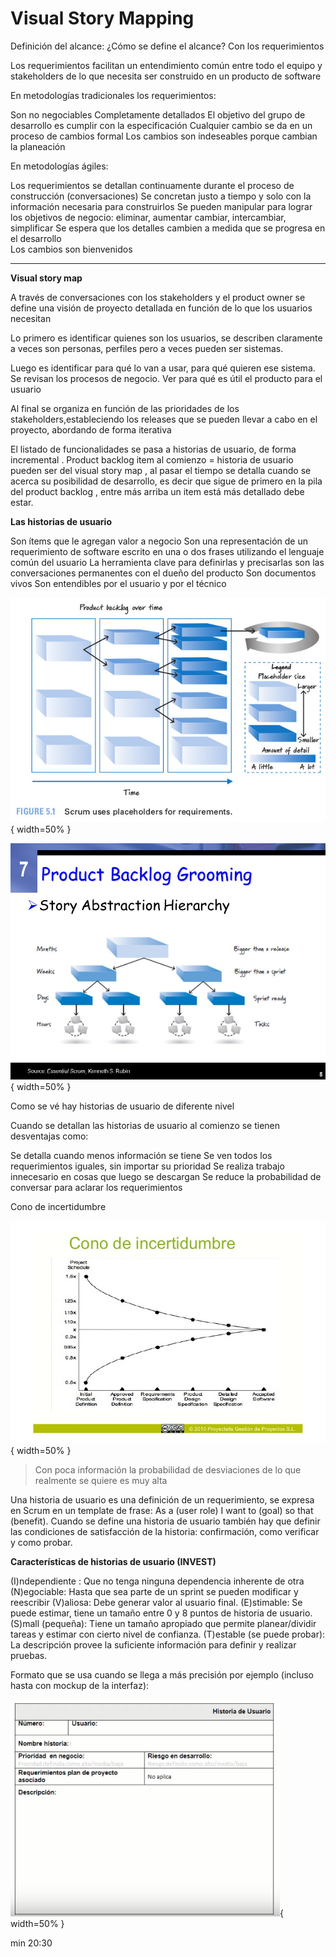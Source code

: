 <!-- TITLE: Visual Story Mapping -->
<!-- SUBTITLE: A quick summary of Visual Story Mapping -->

# Visual Story Mapping

Definición del alcance: ¿Cómo se define el alcance? Con los requerimientos

Los requerimientos facilitan un entendimiento común entre todo el equipo y stakeholders de lo que necesita ser construido en un producto de software 

En metodologías tradicionales los requerimientos:

Son no negociables
Completamente detallados
El objetivo del grupo de desarrollo es cumplir con la especificación
Cualquier cambio se da en un proceso de cambios formal
Los cambios son indeseables porque cambian la planeación 

En metodologías ágiles:

Los requerimientos se detallan continuamente durante el proceso de construcción (conversaciones)
Se concretan justo a tiempo y solo con la información necesaria para construirlos
Se pueden manipular para lograr los objetivos de negocio: eliminar, aumentar cambiar, intercambiar, simplificar 
Se espera que los detalles cambien a medida que se progresa en el desarrollo    
Los cambios son bienvenidos


-----



**Visual story map**

A través de conversaciones con los stakeholders y el product owner se define una visión de proyecto detallada en función de lo que los usuarios necesitan

Lo primero es identificar quienes son los usuarios, se describen claramente a veces son personas, perfiles pero a veces pueden ser sistemas. 

Luego es identificar para qué lo van a usar, para qué quieren ese sistema. Se revisan los procesos de negocio. Ver para qué es útil el producto para el usuario

Al final se organiza en función de las prioridades de los stakeholders,estableciendo los releases que se pueden llevar a cabo en el proyecto, abordando de forma iterativa

El listado de funcionalidades se pasa a historias de usuario, de forma incremental . Product backlog item al comienzo = historia de usuario pueden ser del visual story map , al pasar el tiempo se detalla cuando se acerca su posibilidad de desarrollo, es decir que sigue de primero en la pila del product backlog , entre más arriba un item está más detallado debe estar.

**Las historias de usuario**

Son ítems que le agregan valor a negocio
Son una representación de un requerimiento de software escrito en una o dos frases utilizando el lenguaje común del usuario
La herramienta clave para definirlas y precisarlas son las conversaciones permanentes con el dueño del producto
Son documentos vivos 
Son entendibles por el usuario y por el técnico

![1 1 2](/uploads/1-1-2.jpg "1 1 2"){ width=50% }

![Product Backlog Grooming](/uploads/product-backlog-grooming.jpg "Product Backlog Grooming" ){ width=50% }

Como se vé hay historias de usuario de diferente nivel 

Cuando se detallan las historias de usuario al comienzo se tienen desventajas como:

Se detalla cuando menos información se tiene
Se ven todos los requerimientos iguales, sin importar su prioridad
Se realiza trabajo innecesario en cosas que luego se descargan
Se reduce la probabilidad de conversar para aclarar los requerimientos
 
Cono de incertidumbre

![110115 Contratos Agiles 30 728](/uploads/110115-contratos-agiles-30-728.jpg "110115 Contratos Agiles 30 728"){ width=50% }
> Con poca información la probabilidad de desviaciones de lo que realmente se quiere es muy alta

Una historia de usuario es una definición de un requerimiento, se expresa en Scrum en un template de frase: As a (user role) I want to (goal) so that (benefit). Cuando se define una historia de usuario también hay que definir las condiciones de satisfacción de la historia: confirmación, como verificar y como probar.

**Características de historias de usuario (INVEST)**

(I)ndependiente : Que no tenga ninguna dependencia inherente de otra
(N)egociable: Hasta que sea parte de un sprint se pueden modificar y reescribir
(V)aliosa: Debe generar valor al usuario final.
(E)stimable: Se puede estimar, tiene un tamaño entre 0 y 8 puntos de historia de usuario.
(S)mall (pequeña): Tiene un tamaño apropiado que permite planear/dividir tareas y estimar con cierto nivel de confianza.
(T)estable (se puede probar): La descripción provee la suficiente información para definir y realizar pruebas.


Formato que se usa cuando se llega a más precisión por ejemplo (incluso hasta con mockup de la interfaz):

![Imagen](/uploads/imagen.png "Imagen"){ width=50% }

min 20:30
